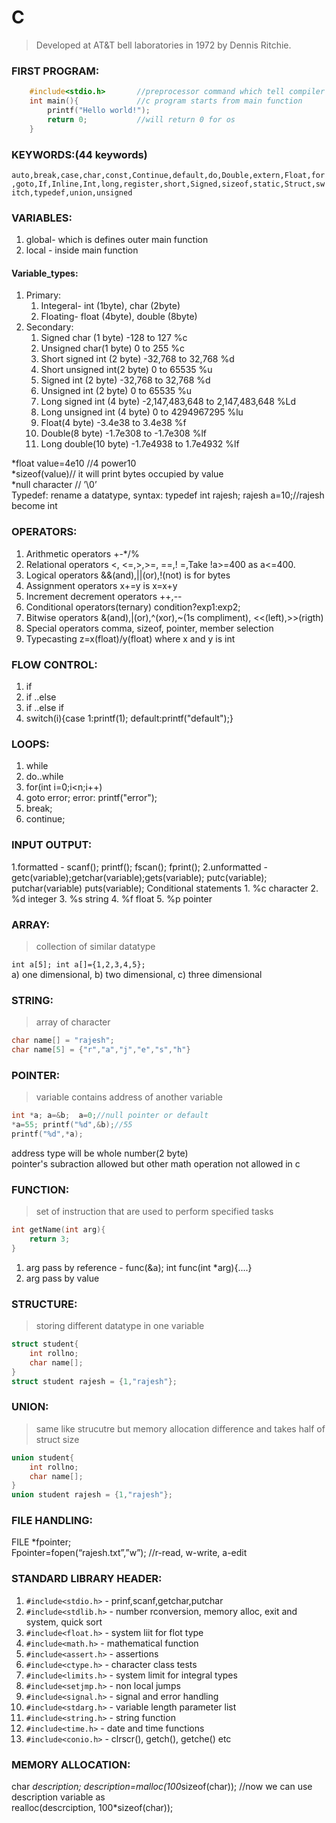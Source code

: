 # C
> Developed at AT&T bell laboratories in 1972 by Dennis Ritchie.   
	
### FIRST PROGRAM:  
```c
	#include<stdio.h>		//preprocessor command which tell compiler to include stdio.h file   
	int main(){				//c program starts from main function  
		printf("Hello world!");
		return 0;			//will return 0 for os
	}	
``` 

### KEYWORDS:(44 keywords)  
`auto,break,case,char,const,Continue,default,do,Double,extern,Float,for,goto,If,Inline,Int,long,register,short,Signed,sizeof,static,Struct,switch,typedef,union,unsigned `

### VARIABLES:
1. global- which is defines outer main function  
2. local - inside main function  
 
#### Variable_types:
1. Primary:	
	1. Integeral- int (1byte), char (2byte)  
	2. Floating- float (4byte), double (8byte)  
2. Secondary:
	1. Signed char (1 byte) -128 to 127 %c
	2. Unsigned char(1 byte) 0 to 255 %c  
	3. Short signed int (2 byte) -32,768 to 32,768 %d
	4. Short unsigned int(2 byte) 0 to 65535 %u
	5. Signed int (2 byte) -32,768 to 32,768 %d
	6. Unsigned int (2 byte) 0 to 65535 %u
	7. Long signed int (4 byte) -2,147,483,648 to 2,147,483,648 %Ld
	8. Long unsigned int (4 byte) 0 to 4294967295 %lu
	9. Float(4 byte) -3.4e38 to 3.4e38 %f
	10. Double(8 byte) -1.7e308 to -1.7e308 %lf
	11. Long double(10 byte) -1.7e4938 to 1.7e4932 %lf  
	
*float value=4e10   //4 power10  
*sizeof(value)// it will print bytes occupied by value  
*null character	// ’\0’  
Typedef: rename a datatype, syntax: typedef int rajesh;   rajesh a=10;//rajesh become int  

### OPERATORS: 
1) Arithmetic operators			+-*/%
2) Relational operators			<, <=,>,>=, ==,! =,Take !a>=400 as a<=400.
3) Logical operators			&&(and),||(or),!(not) is for bytes
4) Assignment operators			x+=y is x=x+y
5) Increment decrement operators	++,--
6) Conditional operators(ternary)	condition?exp1:exp2;
7) Bitwise operators			&(and),|(or),^(xor),~(1s compliment), <<(left),>>(rigth)		                
8) Special operators		comma, sizeof, pointer, member selection
9) Typecasting  			z=x(float)/y(float) where x and y is int
	
	
### FLOW CONTROL:  
1. if  
2. if ..else  
3. if ..else if  
4. switch(i){case 1:printf(1); default:printf("default");}  

### LOOPS:
1. while
2. do..while
3. for(int i=0;i<n;i++)	
4. goto error;   error: printf("error");
5. break;
6. continue;

### INPUT OUTPUT:
1.formatted - scanf(); printf(); fscan(); fprint();
2.unformatted - getc(variable);getchar(variable);gets(variable); putc(variable); putchar(variable) puts(variable);
Conditional statements
	1. %c	character
	2. %d 	integer
	3. %s	string
	4. %f	float
	5. %p  pointer

### ARRAY: 
> collection of similar datatype

`int a[5]; int a[]={1,2,3,4,5};`  
a) one dimensional, b) two dimensional, c) three dimensional
	
### STRING: 
> array of character

```c
char name[] = "rajesh";
char name[5] = {"r","a","j","e","s","h"}
```

### POINTER: 
> variable contains address of another variable

```c
int *a; a=&b;  a=0;//null pointer or default  
*a=55; printf("%d",&b);//55  
printf("%d",*a);  	
```
address type will be whole number(2 byte)  
pointer's subraction allowed but other math operation not allowed in c  
	
### FUNCTION:
> set of instruction that are used to perform specified tasks

```c
int getName(int arg){
	return 3;
}
```
1. arg pass by reference - func(&a);   int func(int *arg){....}	
2. arg pass by value
		 	
### STRUCTURE: 
> storing different datatype in one variable

```c
struct student{
	int rollno;
	char name[];
}
struct student rajesh = {1,"rajesh"};		 	
```

### UNION: 
> same like strucutre but memory allocation difference and takes half of struct size

```c	
union student{
	int rollno;
	char name[];
}
union student rajesh = {1,"rajesh"};		 	
```

### FILE HANDLING:
FILE *fpointer;  
Fpointer=fopen(“rajesh.txt”,”w”);     //r-read, w-write, a-edit
			 	
### STANDARD LIBRARY HEADER:
1. `#include<stdio.h>` 	- prinf,scanf,getchar,putchar
2. `#include<stdlib.h>` 	- number rconversion, memory alloc, exit and system, quick sort 
3. `#include<float.h>` 	- system liit for flot type
4. `#include<math.h>` 	- mathematical function
5. `#include<assert.h>` 	- assertions 
6. `#include<ctype.h>` 	- character class tests
7. `#include<limits.h>` 	- system limit for integral types
8. `#include<setjmp.h>` 	- non local jumps
9. `#include<signal.h>` 	- signal and error handling
10. `#include<stdarg.h>` 	- variable length parameter list
11. `#include<string.h>` 	- string function
12. `#include<time.h>` 	- date and time functions
13. `#include<conio.h>` 	- clrscr(), getch(), getche() etc  	
	
### MEMORY ALLOCATION:
char *description; description=malloc(100*sizeof(char));  //now we can use description variable as   
realloc(descrciption, 100*sizeof(char));  
